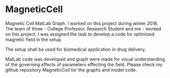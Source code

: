 # MagneticCell
Magnetic Cell MatLab Graph.
I worked on this project during winter 2018.
The team of three - College Professor, Research Student and me - worked on this project.
I was assigned the task to develop a code for optimized magnetic field in the setup.

The setup shall be used for biomedical application in drug delivery.

MatLab code was developed and graph were made for visual understanding of the governing effects of parameters effecting the field.
Please check my github repository MagneticCell for the graphs and model code.

